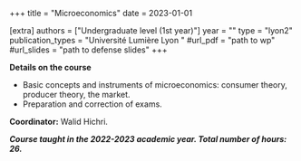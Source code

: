 +++
title = "Microeconomics"
date = 2023-01-01

[extra]
authors = ["Undergraduate level (1st year)"]
year = ""
type = "lyon2"
publication_types = "Université Lumière Lyon "
#url_pdf = "path to wp"
#url_slides = "path to defense slides"
+++

**Details on the course**         
- Basic concepts and instruments of microeconomics: consumer theory, producer theory, the market. 
- Preparation and correction of exams.

**Coordinator:**  Walid Hichri. 

***Course taught in the 2022-2023 academic year. Total number of hours: 26.***